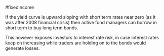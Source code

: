 #fixedIncome 

If the yield curve is upward sloping with short term rates near zero (as it was after 2008 financial crisis) then active fund managers can borrow in short term to buy long term bonds. 

This however exposes investors to interest rate risk, in case interest rates keep on increasing while traders are holding on to the bonds would generate losses. 